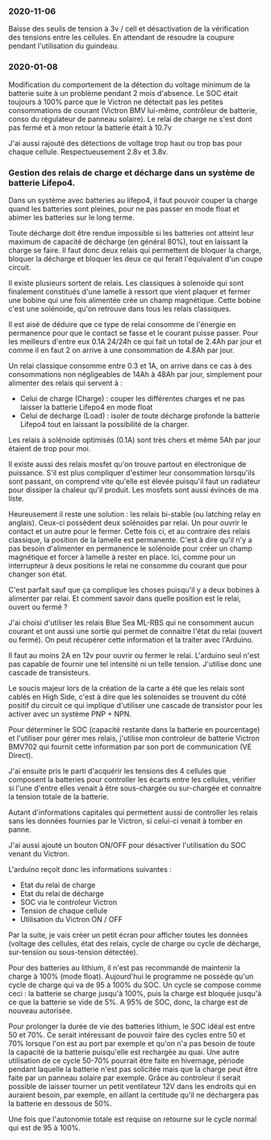 ### 2020-11-06
Baisse des seuils de tension à 3v / cell et désactivation de la vérification des tensions entre les cellules. En attendant de résoudre la coupure pendant l'utilisation du guindeau.

### 2020-01-08
Modification du comportement de la détection du voltage minimum de la batterie suite à un problème pendant 2 mois d'absence.
Le SOC était toujours à 100% parce que le Victron ne détectait pas les petites consommations de courant (Victron BMV lui-même, contrôleur de batterie, conso du régulateur de panneau solaire). Le relai de charge ne s'est dont pas fermé et à mon retour la batterie était à 10.7v

J'ai aussi rajouté des détections de voltage trop haut ou trop bas pour chaque cellule. Respectueusement 2.8v et 3.8v.

### Gestion des relais de charge et décharge dans un système de batterie Lifepo4.

Dans un système avec batteries au lifepo4, il faut pouvoir couper la charge quand les batteries sont pleines, pour ne pas passer en mode float et abimer les batteries sur le long terme.

Toute décharge doit être rendue impossible si les batteries ont atteint leur maximum de capacité de décharge (en général 80%), tout en laissant la charge se faire.
Il faut donc deux relais qui permettent de bloquer la charge, bloquer la décharge et bloquer les deux ce qui ferait l'équivalent d'un coupe circuit.

Il existe plusieurs sortent de relais. Les classiques à solenoide qui sont finalement constitués d'une lamelle à ressort que vient plaquer et fermer une bobine qui une fois alimentée crée un champ magnétique. Cette bobine c'est une solénoide, qu'on retrouve dans tous les relais classiques.

Il est aisé de déduire que ce type de relai consomme de l'énergie en permanence pour que le contact se fasse et le courant puisse passer. Pour les meilleurs d'entre eux 0.1A 24/24h ce qui fait un total de 2.4Ah par jour et comme il en faut 2 on arrive à une consommation de 4.8Ah par jour.

Un relai classique consomme entre 0.3 et 1A, on arrive dans ce cas à des consommations non négligeables de 14Ah à 48Ah par jour, simplement pour alimenter des relais qui servent à :
- Celui de charge (Charge) : couper les différentes charges et ne pas laisser la batterie Lifepo4 en mode float
- Celui de décharge (Load) : isoler de toute décharge profonde la batterie Lifepo4 tout en laissant la possibilité de la charger.

Les relais à solénoide optimisés (0.1A) sont très chers et même 5Ah par jour étaient de trop pour moi. 

Il existe aussi des relais mosfet qu'on trouve partout en électronique de puissance. S'il est plus compliquer d'estimer leur consommation lorsqu'ils sont passant, on comprend vite qu'elle est élevée puisqu'il faut un radiateur pour dissiper la chaleur qu'il produit.
Les mosfets sont aussi évincés de ma liste.

Heureusement il reste une solution : les relais bi-stable (ou latching relay en anglais).
Ceux-ci possèdent deux solénoides par relai. Un pour ouvrir le contact et un autre pour le fermer. Cette fois ci, et au contraire des relais classique, la position de la lamelle est permanente. C'est à dire qu'il n'y a pas besoin d'alimenter en permanence le solénoide pour créer un champ magnétique et forcer à lamelle à rester en place. Ici, comme pour un interrupteur à deux positions le relai ne consomme du courant que pour changer son état.

C'est parfait sauf que ça complique les choses puisqu'il y a deux bobines à alimenter par relai. Et comment savoir dans quelle position est le relai, ouvert ou fermé ?

J'ai choisi d'utiliser les relais Blue Sea ML-RBS qui ne consomment aucun courant et ont aussi une sortie qui permet de connaitre l'état du relai (ouvert ou fermé). On peut récupérer cette information et la traiter avec l'Arduino.

Il faut au moins 2A en 12v pour ouvrir ou fermer le relai. L'arduino seul n'est pas capable de fournir une tel intensité ni un telle tension. J'utilise donc une cascade de transisteurs.

Le soucis majeur lors de la création de la carte a été que les relais sont cablés en High Side, c'est à dire que les solenoides se trouvent du côté positif du circuit ce qui implique d'utiliser une cascade de transistor pour les activer avec un système PNP + NPN.

Pour déterminer le SOC (capacité restante dans la batterie en pourcentage) et l'utiliser pour gérer mes relais, j'utilise mon controleur de batterie Victron BMV702 qui fournit cette information par son port de communication (VE Direct). 

J'ai ensuite pris le parti d'acquérir les tensions des 4 cellules que composent la batteries pour controller les écarts entre les cellules, vérifier si l'une d'entre elles venait à être sous-chargée ou sur-chargée et connaitre la tension totale de la batterie.

Autant d'informations capitales qui permettent aussi de controller les relais sans les données fournies par le Victron, si celui-ci venait à tomber en panne.

J'ai aussi ajouté un bouton ON/OFF pour désactiver l'utilisation du SOC venant du Victron.

L'arduino reçoit donc les informations suivantes : 
- Etat du relai de charge
- Etat du relai de décharge
- SOC via le controleur Victron
- Tension de chaque cellule
- Utilisation du Victron ON / OFF

Par la suite, je vais créer un petit écran pour afficher toutes les données (voltage des cellules, état des relais, cycle de charge ou cycle de décharge, sur-tension ou sous-tension détectée). 

Pour des batteries au lithium, il n'est pas recommandé de maintenir la charge à 100% (mode float).
Aujourd'hui le programme ne possède qu'un cycle de charge qui va de 95 à 100% du SOC. Un cycle se compose comme ceci : la batterie se charge jusqu'à 100%, puis la charge est bloquée jusqu'à ce que la batterie se vide de 5%. A 95% de SOC, donc, la charge est de nouveau autorisée. 

Pour prolonger la durée de vie des batteries lithium, le SOC idéal est entre 50 et 70%. Ce serait intéressant de pouvoir faire des cycles entre 50 et 70% lorsque l'on est au port par exemple et qu'on n'a pas besoin de toute la capacité de la batterie puisqu'elle est rechargée au quai. 
Une autre utilisation de ce cycle 50-70% pourrait être faite en hivernage, période pendant laquelle la batterie n'est pas solicitée mais que la charge peut être faite par un panneau solaire par exemple. Grâce au controleur il serait possible de laisser tourner un petit ventilateur 12V dans les endroits qui en auraient besoin, par exemple, en aillant la certitude qu'il ne déchargera pas la batterie en dessous de 50%.

Une fois que l'autonomie totale est requise on retourne sur le cycle normal qui est de 95 à 100%.




